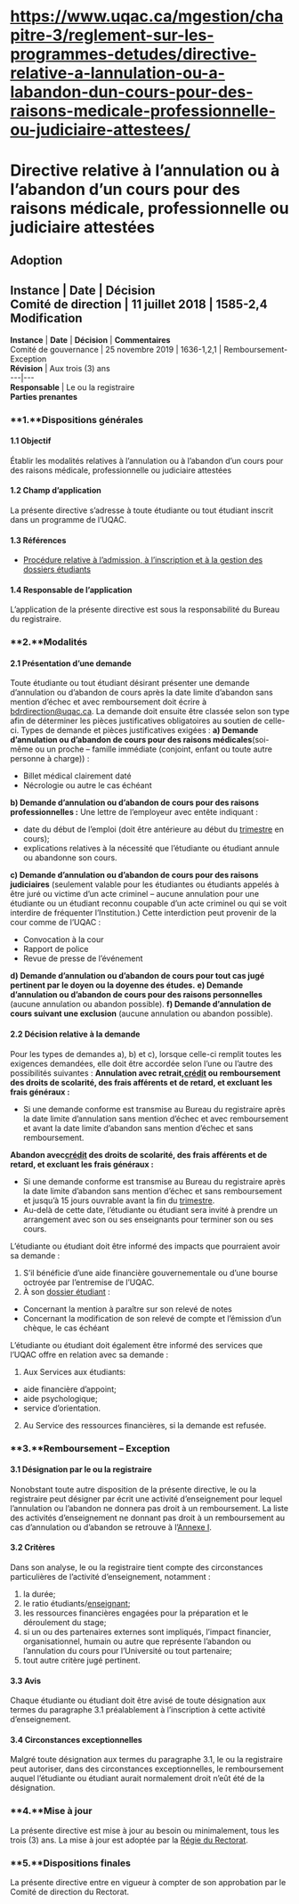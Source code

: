 # https://www.uqac.ca/mgestion/chapitre-3/reglement-sur-les-programmes-detudes/directive-relative-a-lannulation-ou-a-labandon-dun-cours-pour-des-raisons-medicale-professionnelle-ou-judiciaire-attestees/

# Directive relative à l’annulation ou à l’abandon d’un cours pour des raisons médicale, professionnelle ou judiciaire attestées
**Adoption**  
---  
**Instance** | **Date** | **Décision**  
Comité de direction | 11 juillet 2018 | 1585-2,4  
**Modification**  
---  
**Instance** | **Date** | **Décision** | **Commentaires**  
Comité de gouvernance | 25 novembre 2019 | 1636-1,2,1 | Remboursement-Exception  
**Révision** | Aux trois (3) ans  
---|---  
**Responsable** | Le ou la registraire  
**Parties prenantes**  
### **1.****Dispositions générales**
#### **1.1 Objectif**
Établir les modalités relatives à l’annulation ou à l’abandon d’un cours pour des raisons médicale, professionnelle ou judiciaire attestées
####  **1.2 Champ d’application**
La présente directive s’adresse à toute étudiante ou tout étudiant inscrit dans un programme de l’UQAC.
####  **1.3 Références**
  * [Procédure relative à l’admission, à l’inscription et à la gestion des dossiers étudiants](https://www.uqac.ca/mgestion/chapitre-3/reglement-sur-les-programmes-detudes/directive-relative-a-lannulation-ou-a-labandon-dun-cours-pour-des-raisons-medicale-professionnelle-ou-judiciaire-attestees/<https:/www.uqac.ca/mgestion/chapitre-3/reglement-sur-les-programmes-detudes/procedure-relative-a-ladmission-a-linscription-et-a-la-gestion-des-dossiers-des-etudiants/>)


####  **1.4 Responsable de l’application**
L’application de la présente directive est sous la responsabilité du Bureau du registraire.
### **2.****Modalités**
#### **2.1 Présentation d’une demande**
Toute étudiante ou tout étudiant désirant présenter une demande d’annulation ou d’abandon de cours après la date limite d’abandon sans mention d’échec et avec remboursement doit écrire à bdrdirection@uqac.ca.
La demande doit ensuite être classée selon son type afin de déterminer les pièces justificatives obligatoires au soutien de celle-ci.
Types de demande et pièces justificatives exigées :
**a) Demande d’annulation ou d’abandon de cours pour des raisons médicales**(soi-même ou un proche – famille immédiate (conjoint, enfant ou toute autre personne à charge)) :
  * Billet médical clairement daté
  * Nécrologie ou autre le cas échéant


**b) Demande d’annulation ou d’abandon de cours pour des raisons professionnelles :**
Une lettre de l’employeur avec entête indiquant :
  * date du début de l’emploi (doit être antérieure au début du [trimestre](https://www.uqac.ca/mgestion/chapitre-3/reglement-sur-les-programmes-detudes/directive-relative-a-lannulation-ou-a-labandon-dun-cours-pour-des-raisons-medicale-professionnelle-ou-judiciaire-attestees/<https:/www.uqac.ca/mgestion/lexique/trimestre/>) en cours);
  * explications relatives à la nécessité que l’étudiante ou étudiant annule ou abandonne son cours.


**c) Demande d’annulation ou d’abandon de cours pour des raisons judiciaires** (seulement valable pour les étudiantes ou étudiants appelés à être juré ou victime d’un acte criminel – aucune annulation pour une étudiante ou un étudiant reconnu coupable d’un acte criminel ou qui se voit interdire de fréquenter l’Institution.) Cette interdiction peut provenir de la cour comme de l’UQAC :
  * Convocation à la cour
  * Rapport de police
  * Revue de presse de l’événement


**d) Demande d’annulation ou d’abandon de cours pour tout cas jugé pertinent par le doyen ou la doyenne des études.**
**e) Demande d’annulation ou d’abandon de cours pour des raisons personnelles** (aucune annulation ou abandon possible).
**f) Demande d’annulation de cours suivant une exclusion** (aucune annulation ou abandon possible).
####  **2.2 Décision relative à la demande**
Pour les types de demandes a), b) et c), lorsque celle-ci remplit toutes les exigences demandées, elle doit être accordée selon l’une ou l’autre des possibilités suivantes :
**Annulation avec retrait,[crédit](https://www.uqac.ca/mgestion/chapitre-3/reglement-sur-les-programmes-detudes/directive-relative-a-lannulation-ou-a-labandon-dun-cours-pour-des-raisons-medicale-professionnelle-ou-judiciaire-attestees/<https:/www.uqac.ca/mgestion/lexique/credit/>) ou remboursement des droits de scolarité, des frais afférents et de retard, et excluant les frais généraux :**
  * Si une demande conforme est transmise au Bureau du registraire après la date limite d’annulation sans mention d’échec et avec remboursement et avant la date limite d’abandon sans mention d’échec et sans remboursement.


**Abandon avec[crédit](https://www.uqac.ca/mgestion/chapitre-3/reglement-sur-les-programmes-detudes/directive-relative-a-lannulation-ou-a-labandon-dun-cours-pour-des-raisons-medicale-professionnelle-ou-judiciaire-attestees/<https:/www.uqac.ca/mgestion/lexique/credit/>) des droits de scolarité, des frais afférents et de retard, et excluant les frais généraux :**
  * Si une demande conforme est transmise au Bureau du registraire après la date limite d’abandon sans mention d’échec et sans remboursement et jusqu’à 15 jours ouvrable avant la fin du [trimestre](https://www.uqac.ca/mgestion/chapitre-3/reglement-sur-les-programmes-detudes/directive-relative-a-lannulation-ou-a-labandon-dun-cours-pour-des-raisons-medicale-professionnelle-ou-judiciaire-attestees/<https:/www.uqac.ca/mgestion/lexique/trimestre/>).
  * Au-delà de cette date, l’étudiante ou étudiant sera invité à prendre un arrangement avec son ou ses enseignants pour terminer son ou ses cours.


L’étudiante ou étudiant doit être informé des impacts que pourraient avoir sa demande :
  1. S’il bénéficie d’une aide financière gouvernementale ou d’une bourse octroyée par l’entremise de l’UQAC.
  2. À son [dossier étudiant](https://www.uqac.ca/mgestion/chapitre-3/reglement-sur-les-programmes-detudes/directive-relative-a-lannulation-ou-a-labandon-dun-cours-pour-des-raisons-medicale-professionnelle-ou-judiciaire-attestees/<https:/www.uqac.ca/mgestion/lexique/dossier-etudiant/>) :


  * Concernant la mention à paraître sur son relevé de notes
  * Concernant la modification de son relevé de compte et l’émission d’un chèque, le cas échéant


L’étudiante ou étudiant doit également être informé des services que l’UQAC offre en relation avec sa demande :
  1. Aux Services aux étudiants:


  * aide financière d’appoint;
  * aide psychologique;
  * service d’orientation.


2. Au Service des ressources financières, si la demande est refusée.
### **3.****Remboursement – Exception**
####  **3.1 Désignation par le ou la registraire**
Nonobstant toute autre disposition de la présente directive, le ou la registraire peut désigner par écrit une activité d’enseignement pour lequel l’annulation ou l’abandon ne donnera pas droit à un remboursement.
La liste des activités d’enseignement ne donnant pas droit à un remboursement au cas d’annulation ou d’abandon se retrouve à l’[Annexe I](https://www.uqac.ca/mgestion/chapitre-3/reglement-sur-les-programmes-detudes/directive-relative-a-lannulation-ou-a-labandon-dun-cours-pour-des-raisons-medicale-professionnelle-ou-judiciaire-attestees/<https:/www.uqac.ca/mgestion/chapitre-3/reglement-sur-les-programmes-detudes/directive-relative-a-lannulation-ou-a-labandon-dun-cours-pour-des-raisons-medicale-professionnelle-ou-judiciaire-attestees/annexe-1-activites-denseignement-ne-donnant-pas-droit-a-un-remboursement-au-cas-dannulation-ou-dabandon/>).
####  **3.2 Critères**
Dans son analyse, le ou la registraire tient compte des circonstances particulières de l’activité d’enseignement, notamment :
  1. la durée;
  2. le ratio étudiants/[enseignant](https://www.uqac.ca/mgestion/chapitre-3/reglement-sur-les-programmes-detudes/directive-relative-a-lannulation-ou-a-labandon-dun-cours-pour-des-raisons-medicale-professionnelle-ou-judiciaire-attestees/<https:/www.uqac.ca/mgestion/lexique/enseignant/>);
  3. les ressources financières engagées pour la préparation et le déroulement du stage;
  4. si un ou des partenaires externes sont impliqués, l’impact financier, organisationnel, humain ou autre que représente l’abandon ou l’annulation du cours pour l’Université ou tout partenaire;
  5. tout autre critère jugé pertinent.


#### **3.3 Avis**
Chaque étudiante ou étudiant doit être avisé de toute désignation aux termes du paragraphe 3.1 préalablement à l’inscription à cette activité d’enseignement.
#### **3.4 Circonstances exceptionnelles**
Malgré toute désignation aux termes du paragraphe 3.1, le ou la registraire peut autoriser, dans des circonstances exceptionnelles, le remboursement auquel l’étudiante ou étudiant aurait normalement droit n’eût été de la désignation.
### **4.****Mise à jour**
La présente directive est mise à jour au besoin ou minimalement, tous les trois (3) ans. La mise à jour est adoptée par la [Régie du Rectorat](https://www.uqac.ca/mgestion/chapitre-3/reglement-sur-les-programmes-detudes/directive-relative-a-lannulation-ou-a-labandon-dun-cours-pour-des-raisons-medicale-professionnelle-ou-judiciaire-attestees/<https:/www.uqac.ca/mgestion/lexique/comite-de-gouvernance/>).
### **5.****Dispositions finales**
La présente directive entre en vigueur à compter de son approbation par le Comité de direction du Rectorat.
